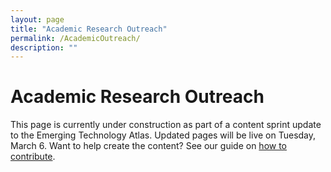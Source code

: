 ```yaml
---
layout: page
title: "Academic Research Outreach"
permalink: /AcademicOutreach/
description: ""
---
```

# Academic Research Outreach
This page is currently under construction as part of a content sprint update to the Emerging Technology Atlas. Updated pages will be live on Tuesday, March 6.
Want to help create the content? See our guide on [how to contribute](https://emerging.digital.gov/howto/).
